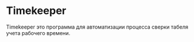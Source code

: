 # Timekeeper
Timekeeper это программа для автоматизации процесса сверки табеля учета рабочего времени. 
